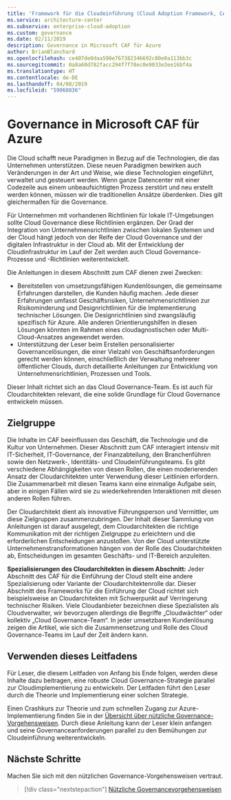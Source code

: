 ```yaml
---
title: 'Framework für die Cloudeinführung (Cloud Adoption Framework, CAF): Governance in Microsoft CAF für Azure'
ms.service: architecture-center
ms.subservice: enterprise-cloud-adoption
ms.custom: governance
ms.date: 02/11/2019
description: Governance in Microsoft CAF für Azure
author: BrianBlanchard
ms.openlocfilehash: ce407de0daa590e767382346692c80e0a113bb3c
ms.sourcegitcommit: 0a8a60d782facc294f7f78ec0e9033e3ee16bf4a
ms.translationtype: HT
ms.contentlocale: de-DE
ms.lasthandoff: 04/08/2019
ms.locfileid: "59068836"
---
```

# <a name="governance-in-the-microsoft-caf-for-azure"></a>Governance in Microsoft CAF für Azure

Die Cloud schafft neue Paradigmen in Bezug auf die Technologien, die das Unternehmen unterstützen. Diese neuen Paradigmen bewirken auch Veränderungen in der Art und Weise, wie diese Technologien eingeführt, verwaltet und gesteuert werden. Wenn ganze Datencenter mit einer Codezeile aus einem unbeaufsichtigten Prozess zerstört und neu erstellt werden können, müssen wir die traditionellen Ansätze überdenken. Dies gilt gleichermaßen für die Governance.

Für Unternehmen mit vorhandenen Richtlinien für lokale IT-Umgebungen sollte Cloud Governance diese Richtlinien ergänzen. Der Grad der Integration von Unternehmensrichtlinien zwischen lokalen Systemen und der Cloud hängt jedoch von der Reife der Cloud Governance und der digitalen Infrastruktur in der Cloud ab. Mit der Entwicklung der Cloudinfrastruktur im Lauf der Zeit werden auch Cloud Governance-Prozesse und -Richtlinien weiterentwickelt.

Die Anleitungen in diesem Abschnitt zum CAF dienen zwei Zwecken:

* Bereitstellen von umsetzungsfähigen Kundenlösungen, die gemeinsame Erfahrungen darstellen, die Kunden häufig machen. Jede dieser Erfahrungen umfasst Geschäftsrisiken, Unternehmensrichtlinien zur Risikominderung und Designrichtlinien für die Implementierung technischer Lösungen. Die Designrichtlinien sind zwangsläufig spezifisch für Azure. Alle anderen Orientierungshilfen in diesen Lösungen könnten im Rahmen eines cloudagnostischen oder Multi-Cloud-Ansatzes angewendet werden.
* Unterstützung der Leser beim Erstellen personalisierter Governancelösungen, die einer Vielzahl von Geschäftsanforderungen gerecht werden können, einschließlich der Verwaltung mehrerer öffentlicher Clouds, durch detaillierte Anleitungen zur Entwicklung von Unternehmensrichtlinien, Prozessen und Tools.

Dieser Inhalt richtet sich an das Cloud Governance-Team. Es ist auch für Cloudarchitekten relevant, die eine solide Grundlage für Cloud Governance entwickeln müssen.

## <a name="audience"></a>Zielgruppe

Die Inhalte im CAF beeinflussen das Geschäft, die Technologie und die Kultur von Unternehmen. Dieser Abschnitt zum CAF interagiert intensiv mit IT-Sicherheit, IT-Governance, der Finanzabteilung, den Branchenführen sowie den Netzwerk-, Identitäts- und Cloudeinführungsteams. Es gibt verschiedene Abhängigkeiten von diesen Rollen, die einen moderierenden Ansatz der Cloudarchitekten unter Verwendung dieser Leitlinien erfordern. Die Zusammenarbeit mit diesen Teams kann eine einmalige Aufgabe sein, aber in einigen Fällen wird sie zu wiederkehrenden Interaktionen mit diesen anderen Rollen führen.

Der Cloudarchitekt dient als innovative Führungsperson und Vermittler, um diese Zielgruppen zusammenzubringen. Der Inhalt dieser Sammlung von Anleitungen ist darauf ausgelegt, dem Cloudarchitekten die richtige Kommunikation mit der richtigen Zielgruppe zu erleichtern und die erforderlichen Entscheidungen anzustoßen. Von der Cloud unterstützte Unternehmenstransformationen hängen von der Rolle des Cloudarchitekten ab, Entscheidungen im gesamten Geschäfts- und IT-Bereich anzuleiten.

**Spezialisierungen des Cloudarchitekten in diesem Abschnitt:** Jeder Abschnitt des CAF für die Einführung der Cloud stellt eine andere Spezialisierung oder Variante der Cloudarchitektenrolle dar. Dieser Abschnitt des Frameworks für die Einführung der Cloud richtet sich beispielsweise an Cloudarchitekten mit Schwerpunkt auf Verringerung technischer Risiken. Viele Cloudanbieter bezeichnen diese Spezialisten als Cloudverwalter, wir bevorzugen allerdings die Begriffe „Cloudwächter“ oder kollektiv „Cloud Governance-Team“. In jeder umsetzbaren Kundenlösung zeigen die Artikel, wie sich die Zusammensetzung und Rolle des Cloud Governance-Teams im Lauf der Zeit ändern kann.

## <a name="using-this-guide"></a>Verwenden dieses Leitfadens

Für Leser, die diesem Leitfaden von Anfang bis Ende folgen, werden diese Inhalte dazu beitragen, eine robuste Cloud Governance-Strategie parallel zur Cloudimplementierung zu entwickeln. Der Leitfaden führt den Leser durch die Theorie und Implementierung einer solchen Strategie.

Einen Crashkurs zur Theorie und zum schnellen Zugang zur Azure-Implementierung finden Sie in der [Übersicht über nützliche Governance-Vorgehensweisen](./journeys/overview.md). Durch diese Anleitung kann der Leser klein anfangen und seine Governanceanforderungen parallel zu den Bemühungen zur Cloudeinführung weiterentwickeln.

## <a name="next-steps"></a>Nächste Schritte

Machen Sie sich mit den nützlichen Governance-Vorgehensweisen vertraut.

> [!div class="nextstepaction"]
> [Nützliche Governancevorgehensweisen](./journeys/overview.md)
